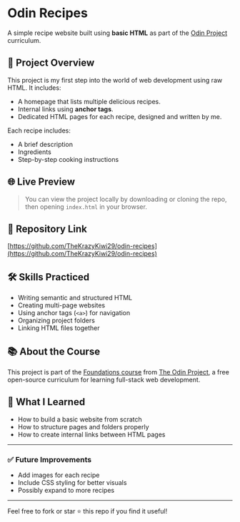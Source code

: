 # Odin Recipes

A simple recipe website built using **basic HTML** as part of the [Odin Project](https://www.theodinproject.com/) curriculum.

## 🚀 Project Overview

This project is my first step into the world of web development using raw HTML. It includes:

- A homepage that lists multiple delicious recipes.
- Internal links using **anchor tags**.
- Dedicated HTML pages for each recipe, designed and written by me.

Each recipe includes:
- A brief description
- Ingredients
- Step-by-step cooking instructions


## 🌐 Live Preview

> You can view the project locally by downloading or cloning the repo, then opening `index.html` in your browser.

## 🔗 Repository Link

[https://github.com/TheKrazyKiwi29/odin-recipes](https://github.com/TheKrazyKiwi29/odin-recipes)

## 🛠️ Skills Practiced

- Writing semantic and structured HTML
- Creating multi-page websites
- Using anchor tags (`<a>`) for navigation
- Organizing project folders
- Linking HTML files together

## 📚 About the Course

This project is part of the [Foundations course](https://www.theodinproject.com/paths/foundations) from [The Odin Project](https://www.theodinproject.com/), a free open-source curriculum for learning full-stack web development.

## 🧠 What I Learned

- How to build a basic website from scratch
- How to structure pages and folders properly
- How to create internal links between HTML pages

---

### ✅ Future Improvements

- Add images for each recipe
- Include CSS styling for better visuals
- Possibly expand to more recipes

---

Feel free to fork or star ⭐ this repo if you find it useful!

